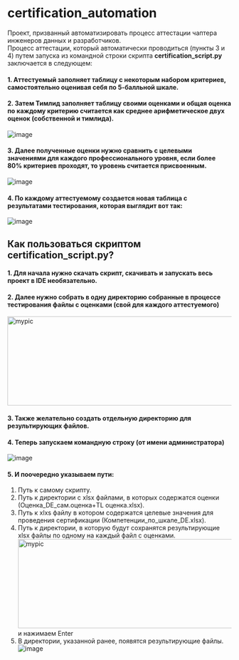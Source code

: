 # certification_automation
Проект, призванный автоматизировать процесс аттестации чаптера инженеров данных и разработчиков.<br>
Процесс аттестации, который автоматически проводиться (пункты 3 и 4) путем запуска из командной строки скрипта **certification_script.py** заключается в следующем: </br>
#### 1. Аттестуемый заполняет таблицу с некоторым набором критериев, самостоятельно оценивая себя по 5-балльной шкале.
#### 2. Затем Тимлид заполняет таблицу своими оценками и общая оценка по каждому критерию считается как среднее арифметическое двух оценок (собственной и тимлида).

![image](https://github.com/TimurKisiev11/certification_automation/assets/113093142/20e501b8-401f-4415-b773-fa154187d745)

#### 3. Далее полученные оценки нужно сравнить с целевыми значениями для каждого профессионального уровня, если более 80% критериев проходят, то уровень считается присвоенным.

![image](https://github.com/TimurKisiev11/certification_automation/assets/113093142/6ec2a8e4-0f2f-4920-8e1c-9d69931fb971)
#### 4. По каждому аттестуемому создается новая таблица с результатами тестирования, которая выглядит вот так:
![image](https://github.com/TimurKisiev11/certification_automation/assets/113093142/3fe4f75c-6051-4e5a-9b60-f86478ae587f)

## Как пользоваться скриптом **certification_script.py**?

#### 1. Для начала нужно скачать скрипт, скачивать и запускать весь проект в IDE необязательно.
#### 2. Далее нужно собрать в одну директорию собранные в процессе тестирования файлы с оценками (свой для каждого аттестуемого)
  <img src="https://github.com/TimurKisiev11/certification_automation/assets/113093142/895342f4-9702-42eb-9602-f272e9f0bc7d" alt="mypic" style="width:800px; height:200px"/> <br>
  
#### 3. Также желательно создать отдельную директорию для результирующих файлов.
#### 4. Теперь запускаем командную строку (от имени администратора)
![image](https://github.com/TimurKisiev11/certification_automation/assets/113093142/429f2660-d785-414d-9098-fcfe80ff9909)
#### 5. И поочередно указываем пути:
1. Путь к самому скрипту.
2. Путь к директории с xlsx файлами, в которых содержатся оценки (Оценка_DE_сам.оценка+TL оценка.xlsx).
3. Путь к xlxs файлу в котором содержатся целевые значения для проведения сертификации (Компетенции_по_шкале_DE.xlsx).
4. Путь к директории, в которую будут сохранятся результирующие xlsx файлы по одному на каждый файл с оценками.
 <img src="https://github.com/TimurKisiev11/certification_automation/assets/113093142/44d6e643-d9ae-41cc-b34f-8e121615d27c" alt="mypic" style="width:1000px; height:200px"/> <br>
и нажимаем Enter
5. В директории, указанной ранее, появятся результирующие файлы.
![image](https://github.com/TimurKisiev11/certification_automation/assets/113093142/477398c8-f326-4b43-8dbc-36d1212f49c5)
